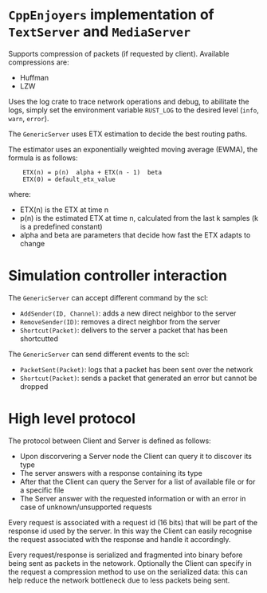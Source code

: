  # `CppEnjoyers` implementation of `TextServer` and `MediaServer`

 Supports compression of packets (if requested by client).
 Available compressions are:
 - Huffman
 - LZW
 
 Uses the log crate to trace network operations and debug, to abilitate
 the logs, simply set the environment variable `RUST_LOG` to the desired 
 level (`info`, `warn`, `error`).

 The `GenericServer` uses ETX estimation to decide the best routing paths.

 The estimator uses an exponentially weighted moving average (EWMA),
 the formula is as follows:
 ``` text
     ETX(n) = p(n)  alpha + ETX(n - 1)  beta
     ETX(0) = default_etx_value
 ```
 where:
 - ETX(n) is the ETX at time n
 - p(n) is the estimated ETX at time n, calculated from the last k samples (k is a predefined constant)
 - alpha and beta are parameters that decide how fast the ETX adapts to change

 # Simulation controller interaction
 The `GenericServer` can accept different command by the scl:
 - `AddSender(ID, Channel)`: adds a new direct neighbor to the server
 - `RemoveSender(ID)`: removes a direct neighbor from the server
 - `Shortcut(Packet)`: delivers to the server a packet that has been shortcutted
 
 The `GenericServer` can send different events to the scl:
 - `PacketSent(Packet)`: logs that a packet has been sent over the network
 - `Shortcut(Packet)`: sends a packet that generated an error but cannot be dropped
 
 # High level protocol

 The protocol between Client and Server is defined as follows:
 - Upon discorvering a Server node the Client can query it to discover its type
 - The server answers with a response containing its type
 - After that the Client can query the Server for a list of available file or for a specific file
 - The Server answer with the requested information or with an error in case of unknown/unsupported requests

 Every request is associated with a request id (16 bits) that will be part of the response id used by the server.
 In this way the Client can easily recognise the request associated with the response and handle it accordingly.

 Every request/response is serialized and fragmented into binary before being sent as packets in the netowork.
 Optionally the Client can specify in the request a compression method to use on the serialized data: this
 can help reduce the network bottleneck due to less packets being sent.
